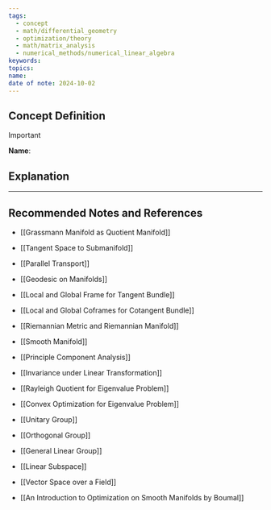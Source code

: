 ```yaml
---
tags:
  - concept
  - math/differential_geometry
  - optimization/theory
  - math/matrix_analysis
  - numerical_methods/numerical_linear_algebra
keywords: 
topics: 
name: 
date of note: 2024-10-02
---
```


## Concept Definition

>[!important]
>**Name**: 



## Explanation





-----------
##  Recommended Notes and References


- [[Grassmann Manifold as Quotient Manifold]]

- [[Tangent Space to Submanifold]]
- [[Parallel Transport]]
- [[Geodesic on Manifolds]]

- [[Local and Global Frame for Tangent Bundle]]
- [[Local and Global Coframes for Cotangent Bundle]]
- [[Riemannian Metric and Riemannian Manifold]]
- [[Smooth Manifold]]


- [[Principle Component Analysis]]
- [[Invariance under Linear Transformation]]
- [[Rayleigh Quotient for Eigenvalue Problem]]
- [[Convex Optimization for Eigenvalue Problem]]


- [[Unitary Group]]
- [[Orthogonal Group]]
- [[General Linear Group]]

- [[Linear Subspace]]
- [[Vector Space over a Field]]


- [[An Introduction to Optimization on Smooth Manifolds by Boumal]]